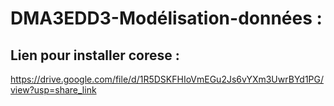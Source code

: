 # DMA3EDD3-Modélisation-données :

## Lien pour installer corese :
https://drive.google.com/file/d/1R5DSKFHIoVmEGu2Js6vYXm3UwrBYd1PG/view?usp=share_link
